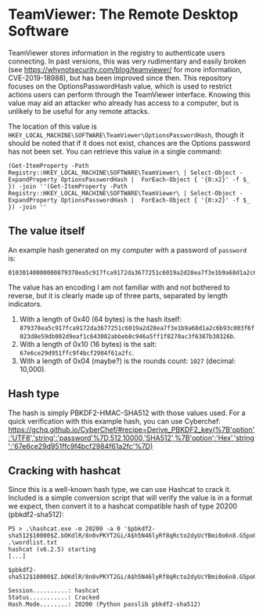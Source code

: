 # TeamViewer: The Remote Desktop Software

TeamViewer stores information in the registry to authenticate users connecting. In past versions, this was very rudimentary and easily broken (see https://whynotsecurity.com/blog/teamviewer/ for more information, CVE-2019-18988), but has been improved since then.
This repository focuses on the OptionsPasswordHash value, which is used to restrict actions users can perform through the TeamViewer interface. Knowing this value may aid an attacker who already has access to a computer, but is unlikely to be useful for any remote attacks.

The location of this value is `HKEY_LOCAL_MACHINE\SOFTWARE\TeamViewer\OptionsPasswordHash`, though it should be noted that if it does not exist, chances are the Options password has not been set. You can retrieve this value in a single command:
```psh
(Get-ItemProperty -Path Registry::HKEY_LOCAL_MACHINE\SOFTWARE\TeamViewer\ | Select-Object -ExpandProperty OptionsPasswordHash |  ForEach-Object { '{0:x2}' -f $_ }) -join ''(Get-ItemProperty -Path Registry::HKEY_LOCAL_MACHINE\SOFTWARE\TeamViewer\ | Select-Object -ExpandProperty OptionsPasswordHash |  ForEach-Object { '{0:x2}' -f $_ }) -join ''
```

## The value itself

An example hash generated on my computer with a password of `password` is:
```
01030140000000879378ea5c917fca9172da3677251c6019a2d28ea7f3e1b9a68d1a2c6b93c003f6f023d8e59db002d9eaf1c643002abbeb8c946a5ff1f8270ac3f6387b30326b021000000067e6ce29d951ffc9f4bcf2984f61a2fc030400000010270000
```

The value has an encoding I am not familiar with and not bothered to reverse, but it is clearly made up of three parts, separated by length indicators.
1. With a length of 0x40 (64 bytes) is the hash itself: `879378ea5c917fca9172da3677251c6019a2d28ea7f3e1b9a68d1a2c6b93c003f6f023d8e59db002d9eaf1c643002abbeb8c946a5ff1f8270ac3f6387b30326b`.
2. With a length of 0x10 (16 bytes) is the salt: `67e6ce29d951ffc9f4bcf2984f61a2fc`.
3. With a length of 0x04 (maybe?) is the rounds count: `1027` (decimal: 10,000).

## Hash type

The hash is simply PBKDF2-HMAC-SHA512 with those values used. For a quick verification with this example hash, you can use Cyberchef: https://gchq.github.io/CyberChef/#recipe=Derive_PBKDF2_key(%7B'option':'UTF8','string':'password'%7D,512,10000,'SHA512',%7B'option':'Hex','string':'67e6ce29d951ffc9f4bcf2984f61a2fc'%7D)

## Cracking with hashcat

Since this is a well-known hash type, we can use Hashcat to crack it. Included is a simple conversion script that will verify the value is in a format we expect, then convert it to a hashcat compatible hash of type 20200 (pbkdf2-sha512):
```
PS > .\hashcat.exe -m 20200 -a 0 '$pbkdf2-sha512$10000$Z.bOKdlR/8n0vPKYT2Gi/A$h5N46lyRf8qRcto2dyUcYBmi0o6n8.G5po0aLGuTwAP28CPY5Z2wAtnq8cZDACq764yUal/x.CcKw/Y4ezAyaw' .\wordlist.txt
hashcat (v6.2.5) starting
[...]

$pbkdf2-sha512$10000$Z.bOKdlR/8n0vPKYT2Gi/A$h5N46lyRf8qRcto2dyUcYBmi0o6n8.G5po0aLGuTwAP28CPY5Z2wAtnq8cZDACq764yUal/x.CcKw/Y4ezAyaw:password

Session..........: hashcat
Status...........: Cracked
Hash.Mode........: 20200 (Python passlib pbkdf2-sha512)
```
